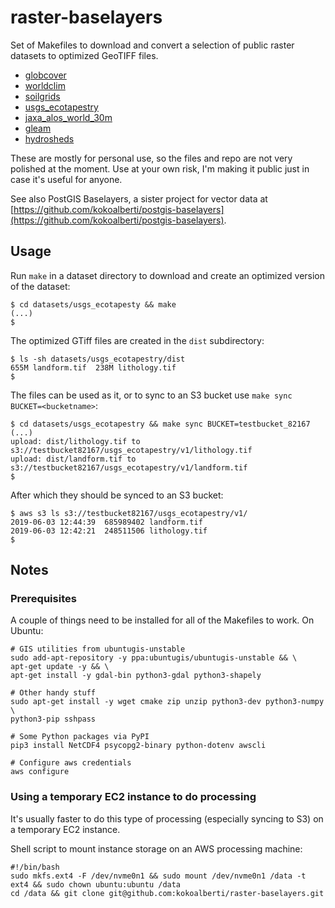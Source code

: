 # raster-baselayers

Set of Makefiles to download and convert a selection of public raster datasets to optimized GeoTIFF files.

* [globcover](datasets/globcover/)
* [worldclim](datasets/worldclim/)
* [soilgrids](datasets/soilgrids/)
* [usgs_ecotapestry](datasets/usgs_ecotapestry/)
* [jaxa_alos_world_30m](datasets/jaxa_alos_world_30m/)
* [gleam](datasets/gleam/)
* [hydrosheds](datasets/hydrosheds/)

These are mostly for personal use, so the files and repo are not very polished at the moment. Use at your own risk, I'm making it public just in case it's useful for anyone.

See also PostGIS Baselayers, a sister project for vector data at [https://github.com/kokoalberti/postgis-baselayers](https://github.com/kokoalberti/postgis-baselayers).

## Usage

Run `make` in a dataset directory to download and create an optimized version of the dataset:

    $ cd datasets/usgs_ecotapesty && make
    (...)
    $

The optimized GTiff files are created in the `dist` subdirectory:

    $ ls -sh datasets/usgs_ecotapestry/dist
    655M landform.tif  238M lithology.tif
    $

The files can be used as it, or to sync to an S3 bucket use `make sync BUCKET=<bucketname>`:

    $ cd datasets/usgs_ecotapestry && make sync BUCKET=testbucket_82167
    (...)
    upload: dist/lithology.tif to s3://testbucket82167/usgs_ecotapestry/v1/lithology.tif
    upload: dist/landform.tif to s3://testbucket82167/usgs_ecotapestry/v1/landform.tif
    $

After which they should be synced to an S3 bucket:

    $ aws s3 ls s3://testbucket82167/usgs_ecotapestry/v1/
    2019-06-03 12:44:39  685989402 landform.tif
    2019-06-03 12:42:21  248511506 lithology.tif
    $

## Notes

### Prerequisites

A couple of things need to be installed for all of the Makefiles to work. On 
Ubuntu:

    # GIS utilities from ubuntugis-unstable
    sudo add-apt-repository -y ppa:ubuntugis/ubuntugis-unstable && \
    apt-get update -y && \
    apt-get install -y gdal-bin python3-gdal python3-shapely

    # Other handy stuff
    sudo apt-get install -y wget cmake zip unzip python3-dev python3-numpy \
    python3-pip sshpass

    # Some Python packages via PyPI
    pip3 install NetCDF4 psycopg2-binary python-dotenv awscli

    # Configure aws credentials
    aws configure

### Using a temporary EC2 instance to do processing

It's usually faster to do this type of processing (especially syncing to S3) on a temporary EC2 instance. 

Shell script to mount instance storage on an AWS processing machine:

    #!/bin/bash
    sudo mkfs.ext4 -F /dev/nvme0n1 && sudo mount /dev/nvme0n1 /data -t ext4 && sudo chown ubuntu:ubuntu /data
    cd /data && git clone git@github.com:kokoalberti/raster-baselayers.git

